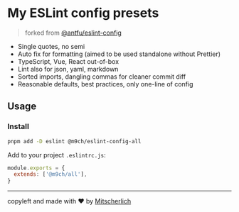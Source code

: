 # My ESLint config presets

> forked from [@antfu/eslint-config](https://github.com/antfu/eslint-config)

- Single quotes, no semi
- Auto fix for formatting (aimed to be used standalone without Prettier)
- TypeScript, Vue, React out-of-box
- Lint also for json, yaml, markdown
- Sorted imports, dangling commas for cleaner commit diff
- Reasonable defaults, best practices, only one-line of config

## Usage

### Install

```bash
pnpm add -D eslint @m9ch/eslint-config-all
```

Add to your project `.eslintrc.js`:

```js
module.exports = {
  extends: ['@m9ch/all'],
}
```

---

copyleft and made with :heart: by [Mitscherlich](https://githuh.com/Mitscherlich)
